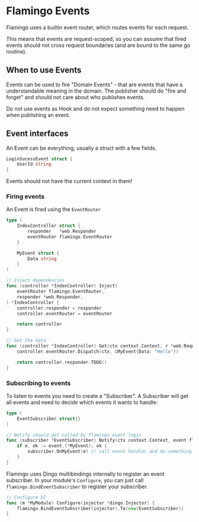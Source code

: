 # Flamingo Events

Flamingo uses a builtin event router, which routes events for each request.

This means that events are request-scoped, so you can assume that fired events should not
cross request boundaries (and are bound to the same go routine).

## When to use Events

Events can be used to fire "Domain Events" - that are events that have a understandable meaning in the domain.
The publisher should do "fire and forget" and should not care about who publishes events.

Do not use events as Hook and do not expect something need to happen when publishing an event.

## Event interfaces

An Event can be everything, usually a struct with a few fields.

```go
LoginSucessEvent struct {
    UserId string
}
```

Events should not have the current context in them!

### Firing events

An Event is fired using the `EventRouter` 

```go
type (
	IndexController struct {
		responder   *web.Responder
		eventRouter flamingo.EventRouter
	}

	MyEvent struct {
		Data string
	}
)

// Inject dependencies
func (controller *IndexController) Inject(
	eventRouter flamingo.EventRouter,
	responder *web.Responder,
) *IndexController {
	controller.responder = responder
	controller.eventRouter = eventRouter

	return controller
}

// Get the data
func (controller *IndexController) Get(ctx context.Context, r *web.Request) web.Result {
	controller.eventRouter.Dispatch(ctx, &MyEvent{Data: "Hello"})

	return controller.responder.TODO()
}
```

### Subscribing to events

To listen to events you need to create a "Subscriber". 
A Subscriber will get all events and need to decide which events it wants to handle:

```go
type (
	EventSubscriber struct{}
)

// Notify should get called by flamingo event logic
func (subscriber *EventSubscriber) Notify(ctx context.Context, event flamingo.Event) {
	if e, ok := event.(*MyEvent); ok {
		subscriber.OnMyEvent(e) // call event handler and do something
	}
}
```

Flamingo uses Dingo multibindings internally to register an event subscriber. In your module's `Configure`,
you can just call `flamingo.BindEventSubscriber` to register your subscriber.

```go
// Configure DI
func (m *MyModule) Configure(injector *dingo.Injector) {
	flamingo.BindEventSubscriber(injector).To(new(EventSubscriber))
}
```